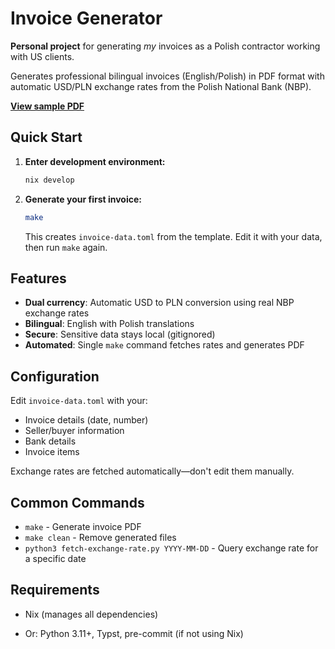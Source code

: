# Invoice Generator

**Personal project** for generating *my* invoices as a Polish contractor working
with US clients.

Generates professional bilingual invoices (English/Polish) in PDF format with
automatic USD/PLN exchange rates from the Polish National Bank (NBP).

**[View sample PDF]**

## Quick Start

1.  **Enter development environment:**

    ``` bash
    nix develop
    ```

2.  **Generate your first invoice:**

    ``` bash
    make
    ```

    This creates `invoice-data.toml` from the template. Edit it with your data,
    then run `make` again.

## Features

- **Dual currency**: Automatic USD to PLN conversion using real NBP exchange
  rates
- **Bilingual**: English with Polish translations
- **Secure**: Sensitive data stays local (gitignored)
- **Automated**: Single `make` command fetches rates and generates PDF

## Configuration

Edit `invoice-data.toml` with your:

- Invoice details (date, number)
- Seller/buyer information
- Bank details
- Invoice items

Exchange rates are fetched automatically—don't edit them manually.

## Common Commands

- `make` - Generate invoice PDF
- `make clean` - Remove generated files
- `python3 fetch-exchange-rate.py YYYY-MM-DD` - Query exchange rate for a
  specific date

## Requirements

- Nix (manages all dependencies)

- Or: Python 3.11+, Typst, pre-commit (if not using Nix)

  [View sample PDF]: https://github.com/jupblb/invoice/releases/download/latest/invoice.pdf
